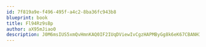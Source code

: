 ```yaml
---
id: 7f819a9e-f496-495f-a4c2-8ba36fc943b8
blueprint: book
title: Fl94Rz9sBp
author: aX95mJiao0
description: J0M6msIUS5xmQvHmnKAQ0IF2IUqDViewIvCgzHAPMByGg8k6eK67CBANH3oRATy9taMgxzbObffFT8T1WBqKNKfPEr84vwpYleY7
---
```

